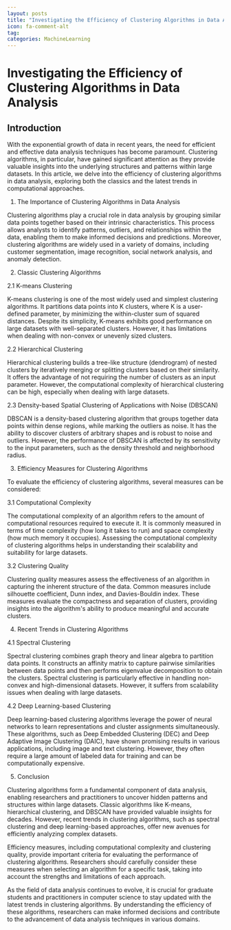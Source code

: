 ```yaml
---
layout: posts
title: "Investigating the Efficiency of Clustering Algorithms in Data Analysis"
icon: fa-comment-alt
tag:      
categories: MachineLearning
---
```



# Investigating the Efficiency of Clustering Algorithms in Data Analysis

## Introduction

With the exponential growth of data in recent years, the need for efficient and effective data analysis techniques has become paramount. Clustering algorithms, in particular, have gained significant attention as they provide valuable insights into the underlying structures and patterns within large datasets. In this article, we delve into the efficiency of clustering algorithms in data analysis, exploring both the classics and the latest trends in computational approaches.

1. The Importance of Clustering Algorithms in Data Analysis

Clustering algorithms play a crucial role in data analysis by grouping similar data points together based on their intrinsic characteristics. This process allows analysts to identify patterns, outliers, and relationships within the data, enabling them to make informed decisions and predictions. Moreover, clustering algorithms are widely used in a variety of domains, including customer segmentation, image recognition, social network analysis, and anomaly detection.

2. Classic Clustering Algorithms

2.1 K-means Clustering

K-means clustering is one of the most widely used and simplest clustering algorithms. It partitions data points into K clusters, where K is a user-defined parameter, by minimizing the within-cluster sum of squared distances. Despite its simplicity, K-means exhibits good performance on large datasets with well-separated clusters. However, it has limitations when dealing with non-convex or unevenly sized clusters.

2.2 Hierarchical Clustering

Hierarchical clustering builds a tree-like structure (dendrogram) of nested clusters by iteratively merging or splitting clusters based on their similarity. It offers the advantage of not requiring the number of clusters as an input parameter. However, the computational complexity of hierarchical clustering can be high, especially when dealing with large datasets.

2.3 Density-based Spatial Clustering of Applications with Noise (DBSCAN)

DBSCAN is a density-based clustering algorithm that groups together data points within dense regions, while marking the outliers as noise. It has the ability to discover clusters of arbitrary shapes and is robust to noise and outliers. However, the performance of DBSCAN is affected by its sensitivity to the input parameters, such as the density threshold and neighborhood radius.

3. Efficiency Measures for Clustering Algorithms

To evaluate the efficiency of clustering algorithms, several measures can be considered:

3.1 Computational Complexity

The computational complexity of an algorithm refers to the amount of computational resources required to execute it. It is commonly measured in terms of time complexity (how long it takes to run) and space complexity (how much memory it occupies). Assessing the computational complexity of clustering algorithms helps in understanding their scalability and suitability for large datasets.

3.2 Clustering Quality

Clustering quality measures assess the effectiveness of an algorithm in capturing the inherent structure of the data. Common measures include silhouette coefficient, Dunn index, and Davies-Bouldin index. These measures evaluate the compactness and separation of clusters, providing insights into the algorithm's ability to produce meaningful and accurate clusters.

4. Recent Trends in Clustering Algorithms

4.1 Spectral Clustering

Spectral clustering combines graph theory and linear algebra to partition data points. It constructs an affinity matrix to capture pairwise similarities between data points and then performs eigenvalue decomposition to obtain the clusters. Spectral clustering is particularly effective in handling non-convex and high-dimensional datasets. However, it suffers from scalability issues when dealing with large datasets.

4.2 Deep Learning-based Clustering

Deep learning-based clustering algorithms leverage the power of neural networks to learn representations and cluster assignments simultaneously. These algorithms, such as Deep Embedded Clustering (DEC) and Deep Adaptive Image Clustering (DAIC), have shown promising results in various applications, including image and text clustering. However, they often require a large amount of labeled data for training and can be computationally expensive.

5. Conclusion

Clustering algorithms form a fundamental component of data analysis, enabling researchers and practitioners to uncover hidden patterns and structures within large datasets. Classic algorithms like K-means, hierarchical clustering, and DBSCAN have provided valuable insights for decades. However, recent trends in clustering algorithms, such as spectral clustering and deep learning-based approaches, offer new avenues for efficiently analyzing complex datasets.

Efficiency measures, including computational complexity and clustering quality, provide important criteria for evaluating the performance of clustering algorithms. Researchers should carefully consider these measures when selecting an algorithm for a specific task, taking into account the strengths and limitations of each approach.

As the field of data analysis continues to evolve, it is crucial for graduate students and practitioners in computer science to stay updated with the latest trends in clustering algorithms. By understanding the efficiency of these algorithms, researchers can make informed decisions and contribute to the advancement of data analysis techniques in various domains.
